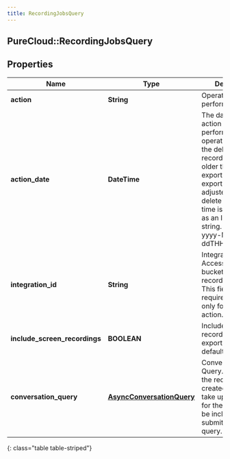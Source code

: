 ```yaml
---
title: RecordingJobsQuery
---
```

## PureCloud::RecordingJobsQuery

## Properties

|Name | Type | Description | Notes|
|------------ | ------------- | ------------- | -------------|
| **action** | **String** | Operation to perform bulk task | |
| **action_date** | **DateTime** | The date when the action will be performed. If the operation will cause the delete date of a recording to be older than the export date, the export date will be adjusted to the delete date. Date time is represented as an ISO-8601 string. For example: yyyy-MM-ddTHH:mm:ss.SSSZ | |
| **integration_id** | **String** | IntegrationId to Access AWS S3 bucket for bulk recording exports. This field is required and used only for EXPORT action. | [optional] |
| **include_screen_recordings** | **BOOLEAN** | Include Screen recordings for export action, default value = true  | [optional] |
| **conversation_query** | [**AsyncConversationQuery**](AsyncConversationQuery.html) | Conversation Query. Note: After the recording is created, it might take up to 48 hours for the recording to be included in the submitted job query. | |
{: class="table table-striped"}


